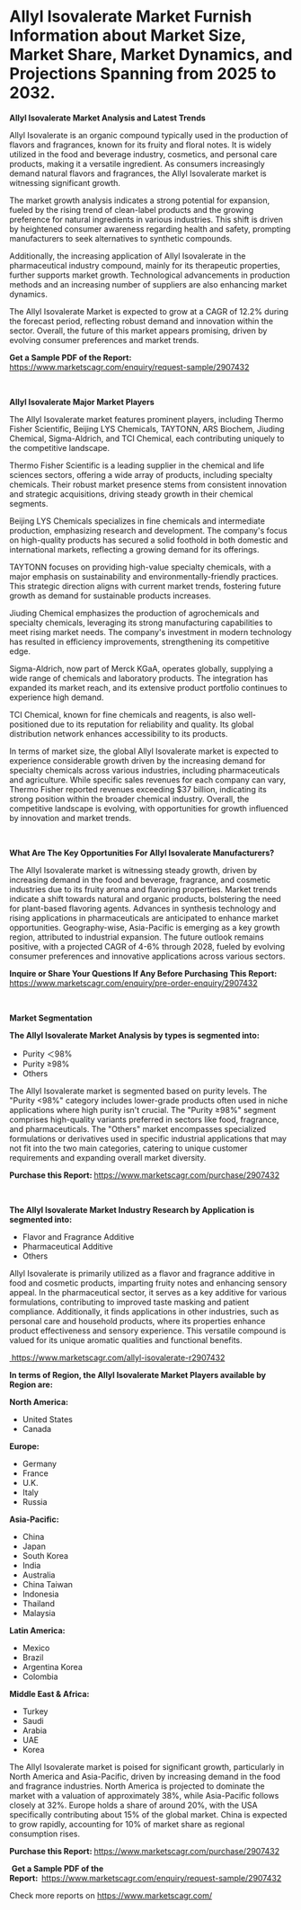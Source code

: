 <p><h1>Allyl Isovalerate Market Furnish Information about Market Size, Market Share, Market Dynamics, and Projections Spanning from 2025 to 2032.</h1></p><p><strong>Allyl Isovalerate Market Analysis and Latest Trends</strong></p>
<p><p>Allyl Isovalerate is an organic compound typically used in the production of flavors and fragrances, known for its fruity and floral notes. It is widely utilized in the food and beverage industry, cosmetics, and personal care products, making it a versatile ingredient. As consumers increasingly demand natural flavors and fragrances, the Allyl Isovalerate market is witnessing significant growth.</p><p>The market growth analysis indicates a strong potential for expansion, fueled by the rising trend of clean-label products and the growing preference for natural ingredients in various industries. This shift is driven by heightened consumer awareness regarding health and safety, prompting manufacturers to seek alternatives to synthetic compounds. </p><p>Additionally, the increasing application of Allyl Isovalerate in the pharmaceutical industry compound, mainly for its therapeutic properties, further supports market growth. Technological advancements in production methods and an increasing number of suppliers are also enhancing market dynamics.</p><p>The Allyl Isovalerate Market is expected to grow at a CAGR of 12.2% during the forecast period, reflecting robust demand and innovation within the sector. Overall, the future of this market appears promising, driven by evolving consumer preferences and market trends.</p></p>
<p><strong>Get a Sample PDF of the Report:&nbsp;</strong> <a href="https://www.marketscagr.com/enquiry/request-sample/2907432?utm_campaign=2650&utm_medium=2&utm_source=Github&utm_content=ia&utm_term=12032025&utm_id=allyl-isovalerate">https://www.marketscagr.com/enquiry/request-sample/2907432</a></p>
<p>&nbsp;</p>
<p><strong>Allyl Isovalerate Major Market Players</strong></p>
<p><p>The Allyl Isovalerate market features prominent players, including Thermo Fisher Scientific, Beijing LYS Chemicals, TAYTONN, ARS Biochem, Jiuding Chemical, Sigma-Aldrich, and TCI Chemical, each contributing uniquely to the competitive landscape.</p><p>Thermo Fisher Scientific is a leading supplier in the chemical and life sciences sectors, offering a wide array of products, including specialty chemicals. Their robust market presence stems from consistent innovation and strategic acquisitions, driving steady growth in their chemical segments.</p><p>Beijing LYS Chemicals specializes in fine chemicals and intermediate production, emphasizing research and development. The company's focus on high-quality products has secured a solid foothold in both domestic and international markets, reflecting a growing demand for its offerings.</p><p>TAYTONN focuses on providing high-value specialty chemicals, with a major emphasis on sustainability and environmentally-friendly practices. This strategic direction aligns with current market trends, fostering future growth as demand for sustainable products increases.</p><p>Jiuding Chemical emphasizes the production of agrochemicals and specialty chemicals, leveraging its strong manufacturing capabilities to meet rising market needs. The company's investment in modern technology has resulted in efficiency improvements, strengthening its competitive edge.</p><p>Sigma-Aldrich, now part of Merck KGaA, operates globally, supplying a wide range of chemicals and laboratory products. The integration has expanded its market reach, and its extensive product portfolio continues to experience high demand.</p><p>TCI Chemical, known for fine chemicals and reagents, is also well-positioned due to its reputation for reliability and quality. Its global distribution network enhances accessibility to its products.</p><p>In terms of market size, the global Allyl Isovalerate market is expected to experience considerable growth driven by the increasing demand for specialty chemicals across various industries, including pharmaceuticals and agriculture. While specific sales revenues for each company can vary, Thermo Fisher reported revenues exceeding $37 billion, indicating its strong position within the broader chemical industry. Overall, the competitive landscape is evolving, with opportunities for growth influenced by innovation and market trends.</p></p>
<p>&nbsp;</p>
<p><strong>What Are The Key Opportunities For Allyl Isovalerate Manufacturers?</strong></p>
<p><p>The Allyl Isovalerate market is witnessing steady growth, driven by increasing demand in the food and beverage, fragrance, and cosmetic industries due to its fruity aroma and flavoring properties. Market trends indicate a shift towards natural and organic products, bolstering the need for plant-based flavoring agents. Advances in synthesis technology and rising applications in pharmaceuticals are anticipated to enhance market opportunities. Geography-wise, Asia-Pacific is emerging as a key growth region, attributed to industrial expansion. The future outlook remains positive, with a projected CAGR of 4-6% through 2028, fueled by evolving consumer preferences and innovative applications across various sectors.</p></p>
<p><strong>Inquire or Share Your Questions If Any Before Purchasing This Report:</strong> <a href="https://www.marketscagr.com/enquiry/pre-order-enquiry/2907432?utm_campaign=2650&utm_medium=2&utm_source=Github&utm_content=ia&utm_term=12032025&utm_id=allyl-isovalerate">https://www.marketscagr.com/enquiry/pre-order-enquiry/2907432</a></p>
<p>&nbsp;</p>
<p><strong>Market Segmentation</strong></p>
<p><strong>The Allyl Isovalerate Market Analysis by types is segmented into:</strong></p>
<p><ul><li>Purity ＜98%</li><li>Purity ≥98%</li><li>Others</li></ul></p>
<p><p>The Allyl Isovalerate market is segmented based on purity levels. The "Purity <98%" category includes lower-grade products often used in niche applications where high purity isn't crucial. The "Purity ≥98%" segment comprises high-quality variants preferred in sectors like food, fragrance, and pharmaceuticals. The "Others" market encompasses specialized formulations or derivatives used in specific industrial applications that may not fit into the two main categories, catering to unique customer requirements and expanding overall market diversity.</p></p>
<p><strong>Purchase this Report:&nbsp;</strong><a href="https://www.marketscagr.com/purchase/2907432?utm_campaign=2650&utm_medium=2&utm_source=Github&utm_content=ia&utm_term=12032025&utm_id=allyl-isovalerate">https://www.marketscagr.com/purchase/2907432</a></p>
<p>&nbsp;</p>
<p><strong>The Allyl Isovalerate Market Industry Research by Application is segmented into:</strong></p>
<p><ul><li>Flavor and Fragrance Additive</li><li>Pharmaceutical Additive</li><li>Others</li></ul></p>
<p><p>Allyl Isovalerate is primarily utilized as a flavor and fragrance additive in food and cosmetic products, imparting fruity notes and enhancing sensory appeal. In the pharmaceutical sector, it serves as a key additive for various formulations, contributing to improved taste masking and patient compliance. Additionally, it finds applications in other industries, such as personal care and household products, where its properties enhance product effectiveness and sensory experience. This versatile compound is valued for its unique aromatic qualities and functional benefits.</p></p>
<p><a href="https://www.marketscagr.com/allyl-isovalerate-r2907432?utm_campaign=2650&utm_medium=2&utm_source=Github&utm_content=ia&utm_term=12032025&utm_id=allyl-isovalerate">&nbsp;https://www.marketscagr.com/allyl-isovalerate-r2907432</a></p>
<p><strong>In terms of Region, the Allyl Isovalerate Market Players available by Region are:</strong></p>
<p>
    <p> <strong> North America: </strong>
        <ul>
            <li>United States</li>
            <li>Canada</li>
        </ul>
        </p> 
    <p> <strong> Europe: </strong>
        <ul>
            <li>Germany</li>
            <li>France</li>
            <li>U.K.</li>
            <li>Italy</li>
            <li>Russia</li>
        </ul>
        </p> 
    <p> <strong> Asia-Pacific: </strong>
        <ul>
            <li>China</li>
            <li>Japan</li>
            <li>South Korea</li>
            <li>India</li>
            <li>Australia</li>
            <li>China Taiwan</li>
            <li>Indonesia</li>
            <li>Thailand</li>
            <li>Malaysia</li>
        </ul>
        </p> 
    <p> <strong> Latin America: </strong>
        <ul>
            <li>Mexico</li>
            <li>Brazil</li>
            <li>Argentina Korea</li>
            <li>Colombia</li>
        </ul>
        </p> 
    <p> <strong> Middle East & Africa: </strong>
        <ul>
            <li>Turkey</li>
            <li>Saudi</li>
            <li>Arabia</li>
            <li>UAE</li>
            <li>Korea</li>
        </ul>
    </p>
    </p>
<p><p>The Allyl Isovalerate market is poised for significant growth, particularly in North America and Asia-Pacific, driven by increasing demand in the food and fragrance industries. North America is projected to dominate the market with a valuation of approximately 38%, while Asia-Pacific follows closely at 32%. Europe holds a share of around 20%, with the USA specifically contributing about 15% of the global market. China is expected to grow rapidly, accounting for 10% of market share as regional consumption rises.</p></p>
<p><strong>Purchase this Report: </strong><a href="https://www.marketscagr.com/purchase/2907432?utm_campaign=2650&utm_medium=2&utm_source=Github&utm_content=ia&utm_term=12032025&utm_id=allyl-isovalerate">https://www.marketscagr.com/purchase/2907432</a></p>
<p>&nbsp;<strong>Get a Sample PDF of the Report:&nbsp;&nbsp;</strong><a href="https://www.marketscagr.com/enquiry/request-sample/2907432?utm_campaign=2650&utm_medium=2&utm_source=Github&utm_content=ia&utm_term=12032025&utm_id=allyl-isovalerate">https://www.marketscagr.com/enquiry/request-sample/2907432</a></p>
<p><strong></strong></p>
<p>Check more reports on <a href="https://www.marketscagr.com/?utm_campaign=2650&utm_medium=2&utm_source=Github&utm_content=ia&utm_term=12032025&utm_id=allyl-isovalerate">https://www.marketscagr.com/</a></p>